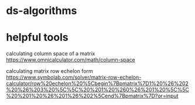 # ds-algorithms

# helpful tools
calculating column space of a matrix
https://www.omnicalculator.com/math/column-space

calculating matrix row echelon form 
https://www.symbolab.com/solver/matrix-row-echelon-calculator/row%20echelon%20%5Cbegin%7Bpmatrix%7D1%20%26%202%20%26%203%20%5C%5C%20%201%20%260%26%201%20%5C%5C%20%201%20%26%201%26%202%5Cend%7Bpmatrix%7D?or=input
